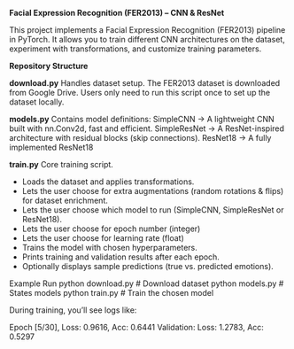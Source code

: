**Facial Expression Recognition (FER2013) – CNN & ResNet**

This project implements a Facial Expression Recognition (FER2013) pipeline in PyTorch.
It allows you to train different CNN architectures on the dataset, experiment with transformations, and customize training parameters.

**Repository Structure**

**download.py**
Handles dataset setup. The FER2013 dataset is downloaded from Google Drive.
Users only need to run this script once to set up the dataset locally.

**models.py**
Contains model definitions:
SimpleCNN → A lightweight CNN built with nn.Conv2d, fast and efficient.
SimpleResNet → A ResNet-inspired architecture with residual blocks (skip connections).
ResNet18 → A fully implemented ResNet18

**train.py**
Core training script.
- Loads the dataset and applies transformations.
- Lets the user choose for extra augmentations (random rotations & flips) for dataset enrichment.
- Lets the user choose which model to run (SimpleCNN, SimpleResNet or ResNet18).
- Lets the user choose for epoch number (integer)
- Lets the user choose for learning rate (float)
- Trains the model with chosen hyperparameters.
- Prints training and validation results after each epoch.
- Optionally displays sample predictions (true vs. predicted emotions).

Example Run
python download.py       # Download dataset
python models.py         # States models
python train.py          # Train the chosen model


During training, you’ll see logs like:

Epoch [5/30], Loss: 0.9616, Acc: 0.6441
Validation: Loss: 1.2783, Acc: 0.5297

